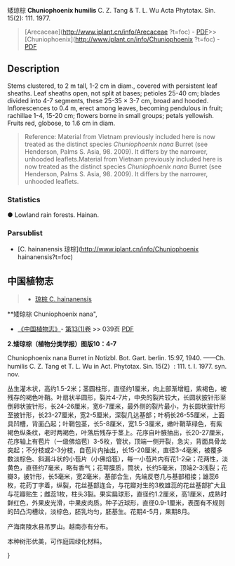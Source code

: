矮琼棕 **Chuniophoenix humilis** C. Z. Tang & T. L. Wu Acta Phytotax. Sin. 15(2): 111. 1977.

> [Arecaceae](http://www.iplant.cn/info/Arecaceae ?t=foc) - [PDF](http://iplant.cn/foc/pdf/Arecaceae.pdf)>>[Chuniophoenix](http://www.iplant.cn/info/Chuniophoenix ?t=foc) - [PDF](http://www.iplant.cn/foc/pdf/Chuniophoenix.pdf)

## Description

Stems clustered, to 2 m tall, 1-2 cm in diam., covered with persistent leaf sheaths. Leaf sheaths open, not split at bases; petioles 25-40 cm; blades divided into 4-7 segments, these 25-35 × 3-7 cm, broad and hooded. Inflorescences to 0.4 m, erect among leaves, becoming pendulous in fruit; rachillae 1-4, 15-20 cm; flowers borne in small groups; petals yellowish. Fruits red, globose, to 1.6 cm in diam.


> Reference: 
> Material from Vietnam previously included here is now treated as the distinct species *Chuniophoenix nana* Burret (see Henderson, Palms S. Asia, 98. 2009). It differs by the narrower, unhooded leaflets.Material from Vietnam previously included here is now treated as the distinct species *Chuniophoenix nana* Burret (see Henderson, Palms S. Asia, 98. 2009). It differs by the narrower, unhooded leaflets.

### Statistics
● Lowland rain forests. Hainan.



### Parsublist

* [C.  hainanensis  琼棕](http://www.iplant.cn/info/Chuniophoenix hainanensis?t=foc)

## 中国植物志

> * [琼棕  C.  hainanensis](Chuniophoenix-hainanensis-琼棕.md)


**矮琼棕 Chuniophoenix nana",



* [《中国植物志》](http://www.iplant.cn/frps)- [第13(1)卷](http://www.iplant.cn/frps/vol/13(1)) >> 039页 [PDF](http://www.iplant.cn/frps/pdf/13(1)/039a.pdf)


**2.矮琼棕（植物分类学报）图版10：4-7**

Chuniophoenix nana Burret in Notizbl. Bot. Gart. berlin. 15:97, 1940. ——Ch. humilis C. Z. Tang et T. L. Wu in Act. Phytotax. Sin. 15(2）: 111. t. l. 1977. syn. nov.

丛生灌木状，高约1.5-2米；茎圆柱形，直径约1厘米，向上部渐增粗，紫褐色，被残存的褐色叶鞘。叶扇状半圆形，裂片4-7片，中央的裂片较大，长圆状披针形至倒卵状披针形，长24-26厘米，宽6-7厘米，最外侧的裂片最小，为长圆状披针形至披针形，长23-27厘米，宽2-5厘米，深裂几达基部；叶柄长26-55厘米，上面具凹槽，背面凸起；叶鞘包茎，长5-8厘米，宽1.5-3厘米，嫩叶鞘草绿色，有紫褐色纵条纹，老时两褐色，叶落后残存于茎上。花序自叶腋抽出，长20-27厘米，花序轴上有苞片（一级佛焰苞）3-5枚，管状，顶端一侧开裂，急尖，背面具骨龙突起；不分枝或2-3分枝，自苞片内抽出，长15-20厘米，直径3-4毫米，被覆多数淡棕色、斜漏斗状的小苞片（小佛焰苞），每一小苞片内有花1-2朵；花两性，淡黄色，直径约7毫米，略有香气；花萼膜质，筒状，长约5毫米，顶端2-3浅裂；花瓣3，披针形，长5毫米，宽2毫米，基部合生，先端反卷几与基部相接；雄蕊6枚，花药丁字着，纵裂，花丝基部连合，与花瓣对生的3枚雄蕊的花丝基部扩大且与花瓣贴生；雌蕊1枚，柱头3裂。果实扁球形，直径约1.2厘米，高1厘米，成熟时鲜红色，外果皮光滑，中果皮肉质。种子近球形，直径0.9-1厘米，表面有不规则的凹凸沟槽纹，淡棕色，胚乳均匀，胚基生。花期4-5月，果期8月。

产海南陵水县吊罗山。越南亦有分布。

本种树形优美，可作庭园绿化材料。



}
